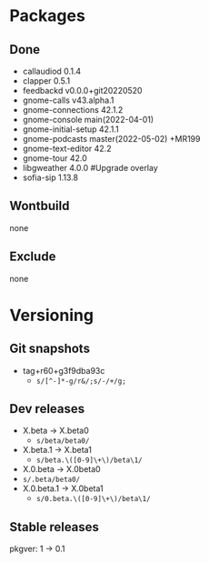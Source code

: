 # Packages
## Done
- callaudiod 0.1.4
- clapper 0.5.1
- feedbackd v0.0.0+git20220520
- gnome-calls v43.alpha.1
- gnome-connections 42.1.2
- gnome-console main(2022-04-01)
- gnome-initial-setup 42.1.1
- gnome-podcasts master(2022-05-02) +MR199
- gnome-text-editor 42.2
- gnome-tour 42.0
- libgweather 4.0.0 #Upgrade overlay
- sofia-sip 1.13.8

## Wontbuild
none
## Exclude
none

# Versioning
## Git snapshots
* tag+r60+g3f9dba93c
  * `s/[^-]*-g/r&/;s/-/+/g;`
## Dev releases
* X.beta -> X.beta0
  * `s/beta/beta0/`
* X.beta.1 -> X.beta1
  * `s/beta.\([0-9]\+\)/beta\1/`
* X.0.beta -> X.0beta0
* `s/.beta/beta0/`
* X.0.beta.1 -> X.0beta1
  * `s/0.beta.\([0-9]\+\)/beta\1/`
## Stable releases
pkgver: 1 -> 0.1
